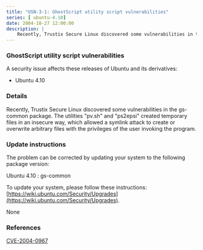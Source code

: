 ```yaml
---
title: "USN-3-1: GhostScript utility script vulnerabilities"
series: [ ubuntu-4.10]
date: 2004-10-27 12:00:00
description: |
    Recently, Trustix Secure Linux discovered some vulnerabilities in the gs-common package. The utilities &quot;pv.sh&quot; and &quot;ps2epsi&quot; created temporary files in an insecure way, which allowed a symlink attack to create or overwrite arbitrary files with the privileges of the user invoking the program.
--- 
```

 
### GhostScript utility script vulnerabilities

A security issue affects these releases of Ubuntu and its derivatives:

* Ubuntu 4.10

### Details

Recently, Trustix Secure Linux discovered some vulnerabilities in the gs-common package. The utilities &quot;pv.sh&quot; and &quot;ps2epsi&quot; created temporary files in an insecure way, which allowed a symlink attack to create or overwrite arbitrary files with the privileges of the user invoking the program.

### Update instructions

The problem can be corrected by updating your system to the following package version:

Ubuntu 4.10
 : gs-common 

To update your system, please follow these instructions: [https://wiki.ubuntu.com/Security/Upgrades](https://wiki.ubuntu.com/Security/Upgrades).

None

### References

 [CVE-2004-0967](http://people.ubuntu.com/~ubuntu-security/cve/CVE-2004-0967)
 
